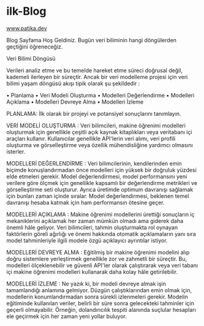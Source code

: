 # ilk-Blog
www.patika.dev

Blog Sayfama Hoş Geldiniz.
Bugün veri biliminin hangi döngülerden geçtiğini öğreneceğiz. 

Veri Bilimi Döngüsü  

Verileri analiz etme ve bu temelde hareket etme süreci doğrusal değil, kademeli ilerleyen bir süreçtir. Ancak bir veri modelleme projesi için veri bilimi yaşam döngüsü akışı tipik olarak şu şekildedir :

•	Planlama 
•	Veri Modeli Oluşturma
•	Modelleri Değerlendirme
•	Modelleri Açıklama
•	Modelleri Devreye Alma
•	Modelleri İzleme

PLANLAMA:  İlk olarak bir projeyi ve potansiyel sonuçlarını tanımlayın.

VERİ MODELİ OLUŞTURMA :  Veri bilimcileri, makine öğrenimi modelleri oluşturmak için genellikle çeşitli açık kaynak kitaplıkları veya veritabanı içi araçları kullanır. Kullanıcılar genellikle API'lerin veri alımı, veri profili oluşturma ve görselleştirme veya özellik mühendisliğine yardımcı olmasını isterler. 

MODELLERİ DEĞERLENDİRME :  Veri bilimcilerinin, kendilerinden emin biçimde konuşlandırmadan önce modelleri için yüksek bir doğruluk yüzdesi elde etmeleri gerekir. Model değerlendirmesi, model performansını yeni verilere göre ölçmek için genellikle kapsamlı bir değerlendirme metrikleri ve görselleştirme seti oluşturur. Ayrıca üretimde optimum davranışı sağlamak için bunları zaman içinde sıralar. Model değerlendirmesi, beklenen temel davranışı hesaba katmak için ham performansın ötesine geçer.

MODELLERİ AÇIKLAMA :  Makine öğrenimi modellerini ürettiği sonuçların iç mekaniklerini açıklamak her zaman mümkün olmadı ama giderek daha önemli hâle geliyor. Veri bilimcileri, tahmin oluşturmakta rol oynayan faktörlerin göreli ağırlığı ve önemi hakkında otomatik açıklamaların yanı sıra model tahminleriyle ilgili modele özgü açıklayıcı ayrıntılar istiyor.

MODELLERİ DEVREYE ALMA :  Eğitilmiş bir makine öğrenimi modelini alıp doğru sistemlere yerleştirmek genellikle zor ve zahmetli bir süreçtir. Bu, modelleri ölçeklenebilir ve güvenli API'ler olarak çalıştırarak veya veri tabanı içi makine öğrenimi modelleri kullanarak daha kolay hâle getirilebilir.

MODELLERİ İZLEME :  Ne yazık ki, bir modeli devreye almak işin tamamlandığı anlamına gelmiyor. Düzgün çalıştıklarından emin olmak için, modellerin konumlandırmadan sonra sürekli izlenmeleri gerekir. Modelin eğitiminde kullanılan veriler, belirli bir süre sonra gelecekteki tahminler için geçerli olmayabilir. Örneğin, dolandırıcılık tespiti alanında suçlular hesapları ele geçirmek için her zaman yeni yollar buluyor.



